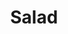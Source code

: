 ---
title: "Salad"
summary: "Originated in London, in 1992 by , the ex-MTV presenter and fashion model, , and . Their first release, the 'Kent EP' was released on their own label, in the summer of '93. Their jagged alternative pop/indie rock soon attracted the interest of more established labels, being snapped up by Island's '', after their second single release 'Diminished Clothes'. In 1999 disbanded after being dropped by their label . and reunited musically again in 2017, performing live acoustic/unplugged sets as , before eventually crowdfunding a new album under this moniker, 'Good Love Bad Love', as well as issuing unreleased Salad material on 'The Lost Album Vol. 1/2'. 2018 saw the first Salad full band live shows, with the return of on bass and the addition of two new members, on guitar/vocals and on drums. The first official Salad single in 21 years, 'The Selfishness Of Love', was released in late 2018, with a brand new album, 'The Salad Way', due in early 2019. Paul and Marijne were previously The Merry Babes https://www.discogs.com/artist/6070901-The-Merry-Babes"
slug: "salad"
image: "salad.jpg"
apple_music_artist_url: "https://music.apple.com/gb/artist/salad/289053661"
wikipedia_url: "https://en.wikipedia.org/wiki/Salad_(band)"
---